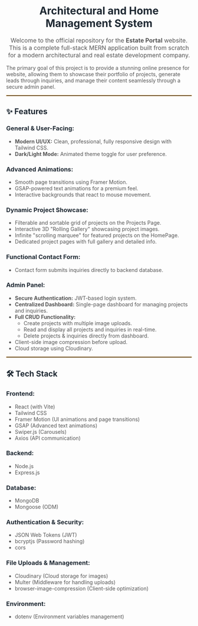 <h1 align="center" style="color:#1F2933;">Architectural and Home Management System</h1>

<p align="center" style="font-size:16px; color:#555;">
Welcome to the official repository for the <strong>Estate Portal</strong> website. This is a complete full-stack MERN application built from scratch for a modern architectural and real estate development company.
</p>

<p style="color:#555;">
The primary goal of this project is to provide a stunning online presence for website, allowing them to showcase their portfolio of projects, generate leads through inquiries, and manage their content seamlessly through a secure admin panel.
</p>

<hr style="border:1px solid #C99A57;"/>

<h2 style="color:#1F2933;">✨ Features</h2>

<h3 style="color:#1F2933;">General & User-Facing:</h3>
<ul style="color:#555;">
  <li><strong>Modern UI/UX:</strong> Clean, professional, fully responsive design with Tailwind CSS.</li>
  <li><strong>Dark/Light Mode:</strong> Animated theme toggle for user preference.</li>
</ul>

<h3 style="color:#1F2933;">Advanced Animations:</h3>
<ul style="color:#555;">
  <li>Smooth page transitions using Framer Motion.</li>
  <li>GSAP-powered text animations for a premium feel.</li>
  <li>Interactive backgrounds that react to mouse movement.</li>
</ul>

<h3 style="color:#1F2933;">Dynamic Project Showcase:</h3>
<ul style="color:#555;">
  <li>Filterable and sortable grid of projects on the Projects Page.</li>
  <li>Interactive 3D "Rolling Gallery" showcasing project images.</li>
  <li>Infinite "scrolling marquee" for featured projects on the HomePage.</li>
  <li>Dedicated project pages with full gallery and detailed info.</li>
</ul>

<h3 style="color:#1F2933;">Functional Contact Form:</h3>
<ul style="color:#555;">
  <li>Contact form submits inquiries directly to backend database.</li>
</ul>

<h3 style="color:#1F2933;">Admin Panel:</h3>
<ul style="color:#555;">
  <li><strong>Secure Authentication:</strong> JWT-based login system.</li>
  <li><strong>Centralized Dashboard:</strong> Single-page dashboard for managing projects and inquiries.</li>
  <li><strong>Full CRUD Functionality:</strong>
    <ul>
      <li>Create projects with multiple image uploads.</li>
      <li>Read and display all projects and inquiries in real-time.</li>
      <li>Delete projects & inquiries directly from dashboard.</li>
    </ul>
  </li>
  <li>Client-side image compression before upload.</li>
  <li>Cloud storage using Cloudinary.</li>
</ul>

<hr style="border:1px solid #C99A57;"/>

<h2 style="color:#1F2933;">🛠️ Tech Stack</h2>

<h3 style="color:#1F2933;">Frontend:</h3>
<ul style="color:#555;">
  <li>React (with Vite)</li>
  <li>Tailwind CSS</li>
  <li>Framer Motion (UI animations and page transitions)</li>
  <li>GSAP (Advanced text animations)</li>
  <li>Swiper.js (Carousels)</li>
  <li>Axios (API communication)</li>
</ul>

<h3 style="color:#1F2933;">Backend:</h3>
<ul style="color:#555;">
  <li>Node.js</li>
  <li>Express.js</li>
</ul>

<h3 style="color:#1F2933;">Database:</h3>
<ul style="color:#555;">
  <li>MongoDB</li>
  <li>Mongoose (ODM)</li>
</ul>

<h3 style="color:#1F2933;">Authentication & Security:</h3>
<ul style="color:#555;">
  <li>JSON Web Tokens (JWT)</li>
  <li>bcryptjs (Password hashing)</li>
  <li>cors</li>
</ul>

<h3 style="color:#1F2933;">File Uploads & Management:</h3>
<ul style="color:#555;">
  <li>Cloudinary (Cloud storage for images)</li>
  <li>Multer (Middleware for handling uploads)</li>
  <li>browser-image-compression (Client-side optimization)</li>
</ul>

<h3 style="color:#1F2933;">Environment:</h3>
<ul style="color:#555;">
  <li>dotenv (Environment variables management)</li>
</ul>
